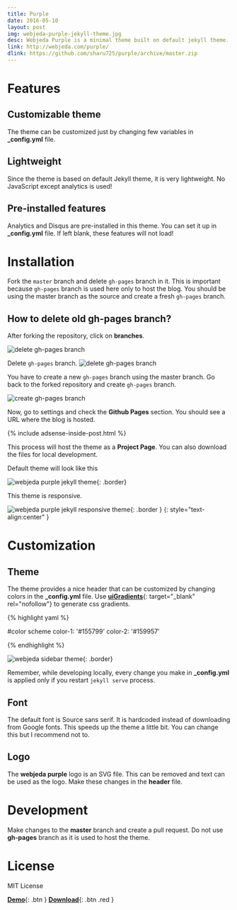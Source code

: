 ```yaml
---
title: Purple
date: 2016-05-10
layout: post
img: webjeda-purple-jekyll-theme.jpg
desc: Webjeda Purple is a minimal theme built on default jekyll theme. It is very light highly customizable. Suitable for minimal blogs.
link: http://webjeda.com/purple/
dlink: https://github.com/sharu725/purple/archive/master.zip
---
```



# Features

## Customizable theme
The theme can be customized just by changing few variables in **_config.yml** file.

## Lightweight
Since the theme is based on default Jekyll theme, it is very lightweight. No JavaScript except analytics is used!

## Pre-installed features
Analytics and Disqus are pre-installed in this theme. You can set it up in **_config.yml** file. If left blank, these features will not load!


# Installation
Fork the ``master`` branch and delete ``gh-pages`` branch in it. This is important because ``gh-pages`` branch is used here only to host the blog. You should be using the master branch as the source and create a fresh ``gh-pages`` branch.

## How to delete old **gh-pages** branch?
After forking the repository, click on **branches**.

![delete gh-pages branch]({{site.baseurl}}/images/delete-github-branch.png)

Delete ``gh-pages`` branch.
![delete gh-pages branch]({{site.baseurl}}/images/delete-github-branch-2.png)

You have to create a new ``gh-pages`` branch using the master branch. Go back to the forked repository and create ``gh-pages`` branch.

![create gh-pages branch]({{site.baseurl}}/images/create-gh-pages-branch.JPG)

Now, go to settings and check the **Github Pages** section. You should see a URL where the blog is hosted.

{% include adsense-inside-post.html %}

This process will host the theme as a **Project Page**. You can also download the files for local development. 

Default theme will look like this

![webjeda purple jekyll theme]({{site.baseurl}}/images/webjeda-purple-jekyll-theme.png){: .border}

This theme is responsive.

![webjeda purple jekyll responsive theme]({{site.baseurl}}/images/webjeda-purple-jekyll-responsive-theme.png){: .border }
{:  style="text-align:center" }


# Customization

## Theme
The theme provides a nice header that can be customized by changing colors in the **_config.yml** file. Use [**uiGradients**](http://uigradients.com/){: target="_blank" rel="nofollow"} to generate css gradients.

{% highlight yaml %}

#color scheme
color-1: '#155799'
color-2: '#159957'  

{% endhighlight %}

![webjeda sidebar theme]({{site.baseurl}}/images/webjeda-purple-jekyll-theme-2.png){: .border}

Remember, while developing locally, every change you make in **_config.yml** is applied only if you restart ``jekyll serve`` process.

## Font 
The default font is Source sans serif. It is hardcoded instead of downloading from Google fonts. This speeds up the theme a little bit. You can change this but I recommend not to.

## Logo
The **webjeda purple** logo is an SVG file. This can be removed and text can be used as the logo. Make these changes in the **header** file.

# Development
Make changes to the **master** branch and create a pull request. Do not use **gh-pages** branch as it is used to host the theme.


# License
MIT License

[**Demo**]({{page.link}}){: .btn }
[**Download**]({{page.dlink}}){: .btn .red }

